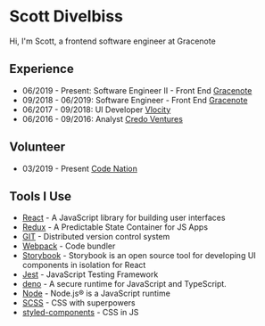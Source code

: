 # Scott Divelbiss
Hi, I'm Scott, a frontend software engineer at Gracenote

## Experience
 - 06/2019 - Present: Software Engineer II - Front End [Gracenote](https://www.gracenote.com/)
 - 09/2018 - 06/2019: Software Engineer - Front End [Gracenote](https://www.gracenote.com/)
 - 06/2017 - 09/2018: UI Developer [Vlocity](https://vlocity.com/)
 - 06/2016 - 09/2016: Analyst [Credo Ventures](https://www.credoventures.com/)
 
 ## Volunteer
 - 03/2019 - Present [Code Nation](https://codenation.org/)

## Tools I Use
* [React](https://reactjs.org/) - A JavaScript library for building user interfaces
* [Redux](https://redux.js.org/) - A Predictable State Container for JS Apps
* [GIT](https://git-scm.com/) - Distributed version control system
* [Webpack](https://webpack.js.org/) - Code bundler
* [Storybook](https://storybook.js.org/) - Storybook is an open source tool for developing UI components in isolation for React
* [Jest](https://jestjs.io/) - JavaScript Testing Framework
* [deno](https://deno.land/) - A secure runtime for JavaScript and TypeScript.
* [Node](https://nodejs.org/en/) - Node.js® is a JavaScript runtime
* [SCSS](https://sass-lang.com/) - CSS with superpowers
* [styled-components](https://styled-components.com/) - CSS in JS

